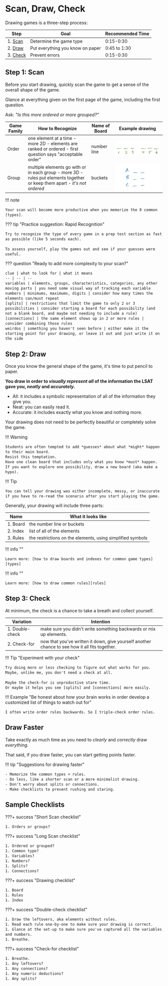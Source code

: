 # Scan, Draw, Check

Drawing games is a three-step process:

Step | Goal | Recommended Time
-- | -- | --
1\. [Scan](#step-1-scan) | Determine the game type | 0:15-0:30
2\. [Draw](#step-2-draw) | Put everything you know on paper | 0:45 to 1:30
3\. [Check](#step-3-check) | Prevent errors | 0:15-0:30

## Step 1: Scan

Before you start drawing, quickly scan the game to get a sense of the overall shape of the game.

Glance at everything given on the first page of the game, including the first question.

Ask: *"Is this more ordered or more grouped?"*

Game Family | How to Recognize | Name of Board | Example drawing
-- | -- | -- | --
Order | one element at a time - more 2D - elements are ranked or ordered - first question says "acceptable order" | number line | ![order drawing][order]
Group | multiple elements go with or in each group - more 3D - rules put elements together or keep them apart - *it's not ordered* | buckets | ![group drawing][group]

!!! note

    Your scan will become more productive when you memorize the 8 common [types].

??? tip "Practice suggestion: Rapid Recognition"

    Try to recognize the type of every game in a prep test section as fast as possible (like 5 seconds each).

    To assess yourself, play the games out and see if your guesses were useful.

??? question "Ready to add more complexity to your scan?"

    clue | what to look for | what it means
    -- | -- | --
    variables | elements, groups, characteristics, categories, any other moving parts | you need some visual way of tracking each variable
    numbers | minimums, maximums, digits | consider how many times the elements can/must repeat
    [splits] | restrictions that limit the game to only 2 or 3 possibilities | consider starting a board for each possibility (and not a blank board, and maybe not needing to include a rule)
    [connections] | the same element shows up in 2 or more rules | consider combining those rules
    weirdos | something you haven't seen before | either make it the starting point for your drawing, or leave it out and just write it on the side

## Step 2: Draw

Once you know the general shape of the game, it's time to put pencil to paper.

**You draw in order to *visually represent* *all* of the information the LSAT gave you, *neatly* and *accurately*.**

- All: it includes a symbolic representation of all of the information they give you.
- Neat: you can easily read it.
- Accurate: it includes exactly what you know and nothing more.

Your drawing does not need to be perfectly beautiful or completely solve the game.

!!! Warning

    Students are often tempted to add *guesses* about what *might* happen to their main board.
    Resist this temptation.
    Have one clean board that includes only what you know *must* happen.
    If you want to explore one possibility, draw a new board (aka make a hypo).

!!! Tip

    You can tell your drawing was either incomplete, messy, or inaccurate if you have to re-read the scenario after you start playing the game.

Generally, your drawing will include three parts:

Name | What it looks like
-- | --
1\. Board | the number line or buckets
2\. Index | list of all of the elements
3\. Rules | the restrictions on the elements, using simplified symbols

!!! info ""

    Learn more: [how to draw boards and indexes for common game types][types]

!!! info ""

    Learn more: [how to draw common rules][rules]

## Step 3: Check

At minimum, the check is a chance to take a breath and collect yourself.

Variation | Intention
-- | --
1\. Double-check | make sure you didn't write something backwards or mix up elements.
2\. Check-for | now that you've written it down, give yourself another chance to see how it all fits together.

!!! Tip "Experiment with your check"

    Try doing more or less checking to figure out what works for you. 
    Maybe, unlike me, you don't need a check at all.

    Maybe the check-for is unproductive stare time. 
    Or maybe it helps you see [splits] and [connections] more easily.

!!! Example "Be honest about how your brain works in order develop a customized list of things to watch out for"

    I often write order rules backwards. So I triple-check order rules.

## Draw Faster

Take exactly as much time as you need to *clearly* and *correctly* draw *everything.*

That said, if you draw faster, you can start getting points faster.

!!! tip "Suggestions for drawing faster"

    - Memorize the common types + rules.
    - Do less, like a shorter scan or a more minimalist drawing.
    - Don't worry about splits or connections.
    - Make checklists to prevent rushing and staring.

## Sample Checklists

???+ success "Short Scan checklist"

    1. Orders or groups?

???+ success "Long Scan checklist"

    1. Ordered or grouped?
    1. Common type?
    1. Variables?
    1. Numbers?
    1. Splits?
    1. Connections?

???+ success "Drawing checklist"

    1. Board
    1. Rules
    1. Index

???+ success "Double-check checklist"

    1. Draw the leftovers, aka elements without rules.
    1. Read each rule one-by-one to make sure your drawing is correct.
    1. Glance at the set-up to make sure you've captured all the variables and numbers.
    1. Breathe.

???+ success "Check-for checklist"

    1. Breathe.
    1. Any leftovers?
    1. Any connections?
    1. Any numeric deductions?
    1. Any splits?

[order]: ../../assets/images/species/order.png
[group]: ../../assets/images/species/group.png
[types]: types.md
[rules]: rules.md
[splits]: splits.md
[connections]: connections.md
[patterns]: ../../how-to-study/patterns.md

